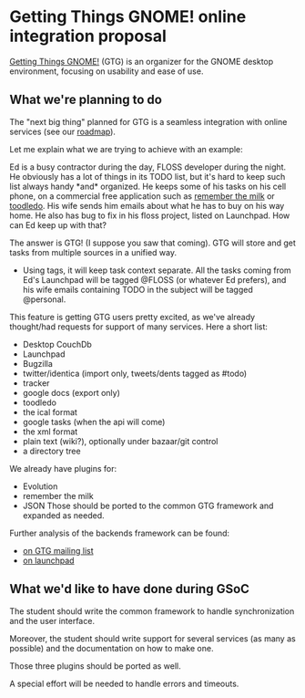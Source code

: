 # Getting Things GNOME! online integration proposal

[Getting Things GNOME!](https://edge.launchpad.net/gtg) (GTG) is an
organizer for the GNOME desktop environment, focusing on usability and
ease of use.

## What we're planning to do

The "next big thing" planned for GTG is a seamless integration with
online services (see our [roadmap](../../roadmap)).

Let me explain what we are trying to achieve with an example:

Ed is a busy contractor during the day, FLOSS developer during the
night. He obviously has a lot of things in its TODO list, but it's hard
to keep such list always handy \*and\* organized. He keeps some of his
tasks on his cell phone, on a commercial free application such as
[remember the milk](http://www.rememberthemilk.com) or
[toodledo](http://www.toodledo.com/). His wife sends him emails about
what he has to buy on his way home. He also has bug to fix in his floss
project, listed on Launchpad. How can Ed keep up with that?

The answer is GTG! (I suppose you saw that coming). GTG will store and
get tasks from multiple sources in a unified way.

- Using tags, it will keep task context separate. All the tasks coming
  from Ed's Launchpad will be tagged @FLOSS (or whatever Ed prefers),
  and his wife emails containing TODO in the subject will be
  tagged @personal.

This feature is getting GTG users pretty excited, as we've already
thought/had requests for support of many services. Here a short list:

- Desktop CouchDb
- Launchpad
- Bugzilla
- twitter/identica (import only, tweets/dents tagged as #todo)
- tracker
- google docs (export only)
- toodledo
- the ical format
- google tasks (when the api will come)
- the xml format
- plain text (wiki?), optionally under bazaar/git control
- a directory tree

We already have plugins for:

- Evolution
- remember the milk
- JSON Those should be ported to the common GTG framework and expanded
  as needed.

Further analysis of the backends framework can be found:

- [on GTG mailing list](https://lists.launchpad.net/gtg/msg00660.html)
- [on launchpad](https://bugs.edge.launchpad.net/gtg/+bugs?field.tag=backends)

## What we'd like to have done during GSoC

The student should write the common framework to handle synchronization
and the user interface.

Moreover, the student should write support for several services (as many
as possible) and the documentation on how to make one.

Those three plugins should be ported as well.

A special effort will be needed to handle errors and timeouts.

